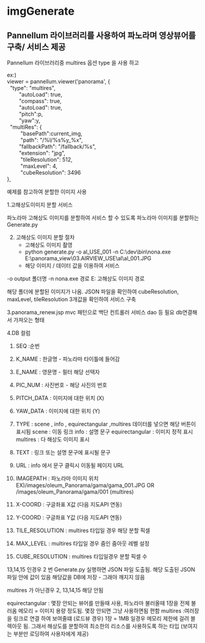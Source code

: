 # imgGenerate

## Pannellum 라이브러리를 사용하여 파노라며 영상뷰어를 구축/ 서비스 제공

Pannellum 라이브러리중
multires 옵션 type 을 사용 하고

ex:)<br>
viewer = pannellum.viewer('panorama', { <br>
    &nbsp;&nbsp;"type": "multires",<br>
	&nbsp;&nbsp;&nbsp;&nbsp;&nbsp;&nbsp;&nbsp;&nbsp;"autoLoad": true,<br>
	&nbsp;&nbsp;&nbsp;&nbsp;&nbsp;&nbsp;&nbsp;&nbsp;"compass": true,<br>
	&nbsp;&nbsp;&nbsp;&nbsp;&nbsp;&nbsp;&nbsp;&nbsp;"autoLoad": true,<br>
	&nbsp;&nbsp;&nbsp;&nbsp;&nbsp;&nbsp;&nbsp;&nbsp;"pitch":p,<br>
	&nbsp;&nbsp;&nbsp;&nbsp;&nbsp;&nbsp;&nbsp;&nbsp;"yaw":y,<br>
    &nbsp;&nbsp;"multiRes": {<br>
       &nbsp;&nbsp;&nbsp;&nbsp; &nbsp;&nbsp;&nbsp;&nbsp;"basePath":current_img,<br>
       &nbsp;&nbsp;&nbsp;&nbsp; &nbsp;&nbsp;&nbsp;&nbsp;"path": "/%l/%s%y_%x",<br>
        &nbsp;&nbsp;&nbsp;&nbsp;&nbsp;&nbsp;&nbsp;&nbsp;"fallbackPath": "/fallback/%s",<br>
        &nbsp;&nbsp;&nbsp;&nbsp;&nbsp;&nbsp;&nbsp;&nbsp;"extension": "jpg",<br>
       &nbsp;&nbsp;&nbsp;&nbsp; &nbsp;&nbsp;&nbsp;&nbsp;"tileResolution": 512,<br>
       &nbsp;&nbsp;&nbsp;&nbsp; &nbsp;&nbsp;&nbsp;&nbsp;"maxLevel": 4,<br>
       &nbsp;&nbsp;&nbsp;&nbsp; &nbsp;&nbsp;&nbsp;&nbsp;"cubeResolution": 3496<br>
    }, <br>
    
예제를 참고하여 분할한 이미지 사용


1.고해상도이미지 분할 서비스

파노라마 고해상도 이미지를 분할하여 서비스 할 수 있도록 
파노라마 이미지를 분할하는 Generate.py 

2. 고해상도 이미지 분할 절차
   - 고해상도 이미지 촬영
   - python generate.py -o al_USE_001 -n C:\dev\bin\nona.exe E:\panorama_view\03.AIRVIEW_USE\al\al_001.JPG
   - 해당 이미지 / 데이터 값을 이용하여 서비스

-o output 폴더명
-n nona.exe 경로
E: 고해상도 이미지 경로

해당 폴더에 분할된 이미지가 나옴.  JSON 파일을 확인하여 cubeResolution, maxLevel, tileResolution 3개값을 확인하여 
서비스 구축


3.panorama_renew.jsp
 mvc 패턴으로 백단 컨트롤러 서비스 dao 등 필요  db연결해서 가져오는 형태  
 
4.DB 컬럼
 1. SEQ :순번
 2. K_NAME : 한글명 - 파노라마 타이틀에 들어감
 3. E_NAME : 영문명 - 필터 해당 선택자
 4. PIC_NUM : 사진번호 - 해당 사진의 번호 
 5. PITCH_DATA : 이미지에 대한 위치 (X)
 6. YAW_DATA : 이미지에 대한 위치 (Y)
 7. TYPE : scene , info , equirectangular ,multires 데이터를 넣으면  해당 버튼이 표시됨
   scene : 이동 링크
   info  : 설명 문구
   equirectangular : 이미지 정적 표시
   multires : 다 해상도 이미지 표시
   
 8. TEXT : 링크 또는 설명 문구에 표시될 문구
 9. URL : info 에서 문구 클릭시 이동될 페이지 URL
 10. IMAGEPATH : 파노라마 이미지 위치 EX)/images/oleum_Panorama/gama/gama_001.JPG  OR /images/oleum_Panorama/gama/001   (multires)
 11. X-COORD : 구글좌표 X값  (다음 지도API 연동)
 12. Y-COORD : 구글좌표 Y값  (다음 지도API 연동)
 13. TILE_RESOLUTION : multires 타입일 경우 해당 분할 픽셀
 14. MAX_LEVEL : multires 타입일 경우 줌인 줌아웃 레벨 설정
 15. CUBE_RESOLUTION : multires 타입일경우 분할 픽셀 수

13,14,15 인경우 2 번 Generate.py  실행하면 JSON 파일 도출됨. 해당 도출된 JSON 파일 안에 값이 있음 해당값을 DB에 저장 - 그래야 깨지지 않음

multires 가 아닌경우 2, 13,14,15 해당 안됨

equirectangular  : 몇장 안되는 뷰어를 만들때 사용,  파노라마 불러올때 1장을 전체 불러옴  메모리 = 이미지 용량 정도됨.  몇장 안되면 그냥 사용하면됨 편함
multires  :여러장을 링크로 연결 하여 보여줄떄 (로드뷰 경우) 1장 = 1MB 일경우 메모리 제한에 걸려 블렉아웃 됨. 그래서 해상도를 분할하여 최소한의 리소스를 사용하도록 하는 타입 (보여지는 부분만 로딩하여 사용자에게 제공)
   
 
 
